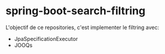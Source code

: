 # spring-boot-search-filtring

L'objectif de ce repositories, c'est implementer le filtring avec:
- JpaSpecificationExecutor
- JOOQs